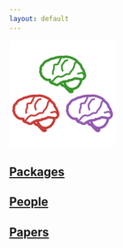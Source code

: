```yaml
---
layout: default
---
```


![Julia Neuro Logo](./assets/julianeurologo.png)

## [Packages](./packages)

## [People](./people)

## [Papers](./papers)
